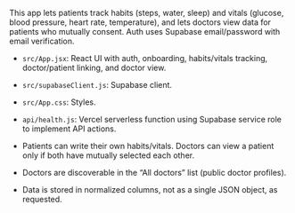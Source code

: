 This app lets patients track habits (steps, water, sleep) and vitals (glucose, blood pressure, heart rate, temperature), and lets doctors view data for patients who mutually consent. Auth uses Supabase email/password with email verification.

- `src/App.jsx`: React UI with auth, onboarding, habits/vitals tracking, doctor/patient linking, and doctor view.
- `src/supabaseClient.js`: Supabase client.
- `src/App.css`: Styles.
- `api/health.js`: Vercel serverless function using Supabase service role to implement API actions.

- Patients can write their own habits/vitals. Doctors can view a patient only if both have mutually selected each other.
- Doctors are discoverable in the “All doctors” list (public doctor profiles).
- Data is stored in normalized columns, not as a single JSON object, as requested.